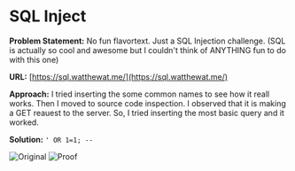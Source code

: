 # SQL Inject

**Problem Statement:** No fun flavortext. Just a SQL Injection challenge. (SQL is actually so cool and awesome but I couldn't think of ANYTHING fun to do with this one)

**URL:** [https://sql.watthewat.me/](https://sql.watthewat.me/)

**Approach:** I tried inserting the some common names to see how it reall works. Then I moved to source code inspection. I observed that it is making a GET reauest to the server. So, I tried inserting the most basic query and it worked.

**Solution:** `' OR 1=1; --`

![Original]("/webpage.png")
![Proof]("/proof.png")
